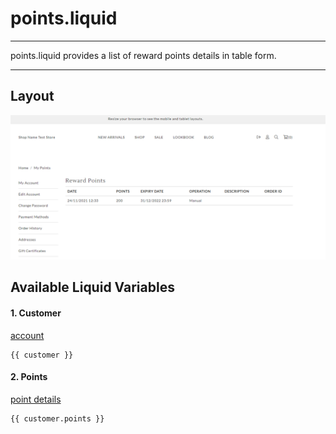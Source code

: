 # points.liquid

---

points.liquid provides a list of reward points details in table form.

---


## Layout

![Points](<../../../assets/images/documents/image (32).png>)

## Available Liquid Variables

#### 1. Customer

[account](liquid/variables/account.md)

```
{{ customer }}
```


#### 2. Points

[point details](liquid/variables/account/point-details.md)

```
{{ customer.points }}
```
